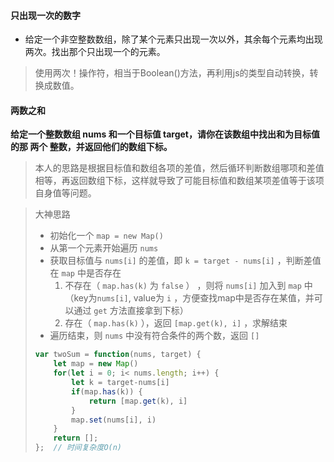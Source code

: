 #### 只出现一次的数字
- 给定一个非空整数数组，除了某个元素只出现一次以外，其余每个元素均出现两次。找出那个只出现一个的元素。

> 使用两次！操作符，相当于Boolean()方法，再利用js的类型自动转换，转换成数值。

#### 两数之和

**给定一个整数数组 nums 和一个目标值 target，请你在该数组中找出和为目标值的那 两个 整数，并返回他们的数组下标。**

> 本人的思路是根据目标值和数组各项的差值，然后循环判断数组哪项和差值相等，再返回数组下标，这样就导致了可能目标值和数组某项差值等于该项自身值等问题。

> 大神思路
>
> - 初始化一个 `map = new Map()`
> - 从第一个元素开始遍历 `nums`
> - 获取目标值与 `nums[i]` 的差值，即 `k = target - nums[i]` ，判断差值在 `map` 中是否存在
>   1. 不存在（ `map.has(k)` 为 `false` ） ，则将 `nums[i]` 加入到 `map` 中（key为`nums[i]`, value为 `i` ，方便查找map中是否存在某值，并可以通过 `get` 方法直接拿到下标）
>   2. 存在（ `map.has(k)` ），返回 `[map.get(k), i]` ，求解结束
> - 遍历结束，则 `nums` 中没有符合条件的两个数，返回 `[]`
>
> ```javascript
> var twoSum = function(nums, target) {
>     let map = new Map()
>     for(let i = 0; i< nums.length; i++) {
>         let k = target-nums[i]
>         if(map.has(k)) {
>             return [map.get(k), i]
>         }
>         map.set(nums[i], i)
>     }
>     return [];
> };  // 时间复杂度O(n)
> ```

